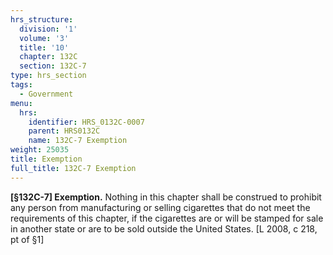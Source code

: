 ```yaml
---
hrs_structure:
  division: '1'
  volume: '3'
  title: '10'
  chapter: 132C
  section: 132C-7
type: hrs_section
tags:
  - Government
menu:
  hrs:
    identifier: HRS_0132C-0007
    parent: HRS0132C
    name: 132C-7 Exemption
weight: 25035
title: Exemption
full_title: 132C-7 Exemption
---
```

**[§132C-7] Exemption.** Nothing in this chapter shall be construed to prohibit any person from manufacturing or selling cigarettes that do not meet the requirements of this chapter, if the cigarettes are or will be stamped for sale in another state or are to be sold outside the United States. [L 2008, c 218, pt of §1]